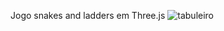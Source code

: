 Jogo snakes and ladders em Three.js
![tabuleiro](https://github.com/catarinamp02/Snakes-Ladders/assets/102358615/c9fe0e91-13dd-40fe-8aa8-e8c59ef7947b)
